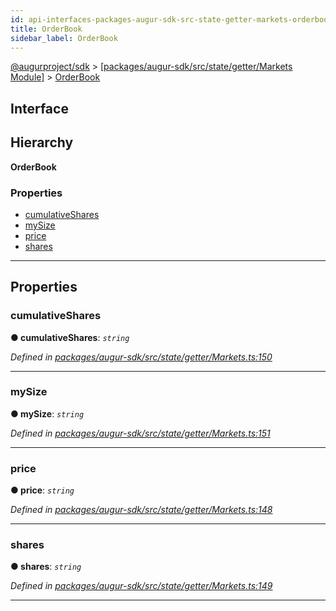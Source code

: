 ```yaml
---
id: api-interfaces-packages-augur-sdk-src-state-getter-markets-orderbook
title: OrderBook
sidebar_label: OrderBook
---
```


[@augurproject/sdk](api-readme.md) > [[packages/augur-sdk/src/state/getter/Markets Module]](api-modules-packages-augur-sdk-src-state-getter-markets-module.md) > [OrderBook](api-interfaces-packages-augur-sdk-src-state-getter-markets-orderbook.md)

## Interface

## Hierarchy

**OrderBook**

### Properties

* [cumulativeShares](api-interfaces-packages-augur-sdk-src-state-getter-markets-orderbook.md#cumulativeshares)
* [mySize](api-interfaces-packages-augur-sdk-src-state-getter-markets-orderbook.md#mysize)
* [price](api-interfaces-packages-augur-sdk-src-state-getter-markets-orderbook.md#price)
* [shares](api-interfaces-packages-augur-sdk-src-state-getter-markets-orderbook.md#shares)

---

## Properties

<a id="cumulativeshares"></a>

###  cumulativeShares

**● cumulativeShares**: *`string`*

*Defined in [packages/augur-sdk/src/state/getter/Markets.ts:150](https://github.com/AugurProject/augur/blob/b4365d6894/packages/augur-sdk/src/state/getter/Markets.ts#L150)*

___
<a id="mysize"></a>

###  mySize

**● mySize**: *`string`*

*Defined in [packages/augur-sdk/src/state/getter/Markets.ts:151](https://github.com/AugurProject/augur/blob/b4365d6894/packages/augur-sdk/src/state/getter/Markets.ts#L151)*

___
<a id="price"></a>

###  price

**● price**: *`string`*

*Defined in [packages/augur-sdk/src/state/getter/Markets.ts:148](https://github.com/AugurProject/augur/blob/b4365d6894/packages/augur-sdk/src/state/getter/Markets.ts#L148)*

___
<a id="shares"></a>

###  shares

**● shares**: *`string`*

*Defined in [packages/augur-sdk/src/state/getter/Markets.ts:149](https://github.com/AugurProject/augur/blob/b4365d6894/packages/augur-sdk/src/state/getter/Markets.ts#L149)*

___

